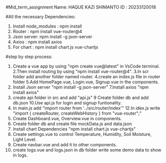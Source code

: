 #Mid_term_assignment
Name: HAQUE KAZI SHIMANTO
ID  : 20233120018

#All the necessary Dependencies:
1. Install node_modules : npm install
2. Router : npm install vue-router@4
3. Json server: npm install -g json-server
4. Axios : npm install axios
5. For chart : npm install chart.js vue-chartjs


#step by step process:
1. Create a vue app by using "npm create vue@latest" in VsCode terminal.
2.Then install routing by using "npm install vue-router@4".
3.In scr folder add another folder named router.
4.create an index.js file in router folder
5.Add HomePage.vue, Login.vue, Signup.vue in the components.
6. Install Json server "npm install -g json-server"
7.Install axios "npm install axios"
8. create api folder in src and add "api.js"
9 Create folder db and add db.json
10.Use api.js for login and signup funtionality.
11. In main.js add "import router from '../src/router/index'"
12.In idex.js write "import { createRouter, createWebHistory } from "vue-router";"
13. Create Dashboard.vue, Overview.vue in components.
14. Create folder db and create file mockData.js and data.json
15. Install chart Dependencies "npm install chart.js vue-chartjs"
16. Create settings.vue to control Temperature, Humidity, Soil Moisture, Light Level.
17. Create navbar.vue and add it to other components.
18. create logs.vue and logs.json in db folder write some demo data to show in logs.




